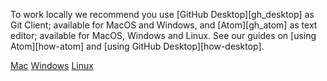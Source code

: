 To work locally we recommend you use [GitHub Desktop][gh_desktop] as Git Client; available for MacOS and Windows, and [Atom][gh_atom] as text editor; available for MacOS, Windows and Linux. See our guides on [using Atom][how-atom] and [using GitHub Desktop][how-desktop].

<div class="ui secondary pointing small menu">
  <div class="right menu">
    <a href="/docs/tutorials/install/" {% if page.tab == "mac" %} class="item active" {% else %} class="item" {% endif %}><i class="apple icon"></i> Mac</a>
    <a href="/docs/tutorials/install/windows/"{% if page.tab == "windows" %} class="item active" {% else %} class="item" {% endif %}><i class="windows icon"></i> Windows</a>
    <a href="/docs/tutorials/install/linux/"{% if page.tab == "linux" %} class="item active" {% else %} class="item" {% endif %}><i class="linux icon"></i> Linux</a>
  </div>
</div>
